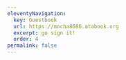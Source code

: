 ```yaml
---
eleventyNavigation:
  key: Guestbook
  url: https://mocha8686.atabook.org
  excerpt: go sign it!
  order: 4
permalink: false
---
```

